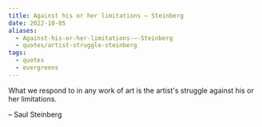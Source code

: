 ```yaml
---
title: Against his or her limitations — Steinberg
date: 2022-10-05
aliases:
  - Against-his-or-her-limitations-—-Steinberg
  - quotes/artist-struggle-steinberg
tags:
  - quotes
  - evergreens
---
```

What we respond to in any work of art is the artist's struggle against his or her limitations.

– Saul Steinberg